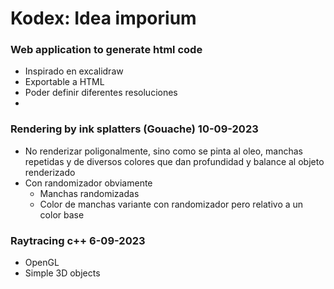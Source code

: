 # Kodex: Idea imporium

### Web application to generate html code
- Inspirado en excalidraw
- Exportable a HTML
- Poder definir diferentes resoluciones
- 

### Rendering by ink splatters (Gouache) 10-09-2023
- No renderizar poligonalmente, sino como se pinta al oleo, manchas repetidas y de diversos colores que dan profundidad y balance al objeto renderizado
- Con randomizador obviamente
  - Manchas randomizadas
  - Color de manchas variante con randomizador pero relativo a un color base
 
### Raytracing c++ 6-09-2023
- OpenGL
- Simple 3D objects
